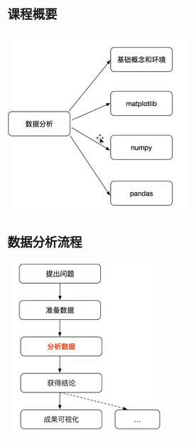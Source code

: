 # 课程概要
![](https://github.com/anbylau2130/gitnote/blob/master/python/21.数据分析/images/5c3fd9ed468f4e209a000002.png)
# 数据分析流程
![](https://github.com/anbylau2130/gitnote/blob/master/python/21.数据分析/images/5c3fd967468f4e209a000000.png)